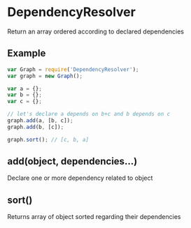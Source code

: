 DependencyResolver
=============

Return an array ordered according to declared dependencies

## Example

```javascript
var Graph = require('DependencyResolver');
var graph = new Graph();

var a = {};
var b = {};
var c = {};

// let's declare a depends on b+c and b depends on c
graph.add(a, [b, c]);
graph.add(b, [c]);

graph.sort(); // [c, b, a]
```

## add(object, dependencies...)

Declare one or more dependency related to object

## sort()

Returns array of object sorted regarding their dependencies